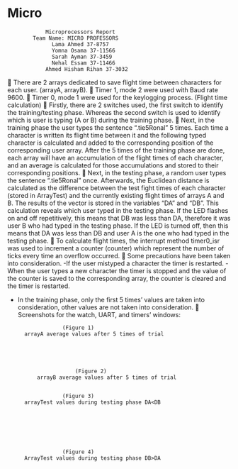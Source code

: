 # Micro


				Microprocessors Report
			Team Name: MICRO PROFESSORS
				  Lama Ahmed 37-8757
				  Yomna Osama 37-11566
				  Sarah Ayman 37-3459
				  Nehal Essam 37-11466
			    Ahmed Hisham Rihan 37-3032
	There are 2 arrays dedicated to save flight time between characters for each user. (arrayA, arrayB).
	Timer 1, mode 2 were used with Baud rate 9600.
	Timer 0, mode 1 were used for the keylogging process. (Flight time calculation)
	Firstly, there are 2 switches used, the first switch to identify the training/testing phase. Whereas the second switch is used to identify which is user is typing (A or B) during the training phase.
	Next, in the training phase the user types the sentence “.tie5Ronal” 5 times. Each time a character is written its flight time between it and the following typed character is calculated and added to the corresponding position of the corresponding user array. After the 5 times of the training phase are done, each array will have an accumulation of the flight times of each character, and an average is calculated for those accumulations and stored to their corresponding positions.
	Next, in the testing phase, a random user types the sentence “.tie5Ronal” once. Afterwards, the Euclidean distance is calculated as the difference between the test fight times of each character (stored in ArrayTest)  and the currently existing flight times of arrays A and B. The results of the vector is stored in the variables “DA” and “DB”. This calculation reveals which user typed in the testing phase. If the LED flashes on and off repetitively, this means that DB was less than DA, therefore it was user B who had typed in the testing phase. If the LED is turned off, then this means that DA was less than DB and user A is the one who had typed in the testing phase.
	 To calculate flight times, the interrupt method timer0_isr was used to increment a counter (counter) which represent the number of ticks every time an overflow occurred.
	Some precautions have been taken into consideration.
-If the user mistyped a character the timer is restarted.
-When the user types a new character the timer is stopped and the value of the counter is saved to the corresponding array, the counter is cleared and the timer is restarted.
- In the training phase, only the first 5 times’ values are taken into consideration, other values are not taken into consideration.
	Screenshots for the watch, UART, and timers’ windows: 

 
 					(Figure 1)
		arrayA average values after 5 times of trial




 
				        (Figure 2)
			arrayB average values after 5 times of trial

 
					(Figure 3)
		arrayTest values during testing phase DA<DB






 
					(Figure 4)
		ArrayTest values during testing phase DB>DA
